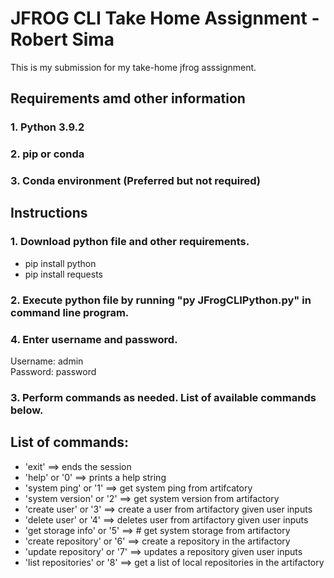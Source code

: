 # JFROG CLI Take Home Assignment - Robert Sima
This is my submission for my take-home jfrog asssignment. 

## Requirements amd other information
### 1. Python 3.9.2 
### 2. pip or conda
### 3. Conda environment (Preferred but not required)

## Instructions
### 1. Download python file and other requirements. 
- pip install python
- pip install requests
### 2. Execute python file by running "py JFrogCLIPython.py" in command line program. 
### 4. Enter username and password.
Username: admin  
Password: password  
### 3. Perform commands as needed. List of available commands below. 

## List of commands: 
- 'exit' ==> ends the session  
- 'help' or '0' ==> prints a help string  
- 'system ping' or '1' ==> get system ping from artifcatory  
- 'system version' or '2' ==> get system version from artifactory  
- 'create user' or '3' ==> create a user from artifactory given user inputs  
- 'delete user' or '4' ==> deletes user from artifactory given user inputs  
- 'get storage info' or '5' ==> # get system storage from artifactory  
- 'create repository' or '6' ==> create a repository in the artifactory  
- 'update repository' or '7' ==> updates a repository given user inputs  
- 'list repositories' or '8' ==> get a list of local repositories in the artifactory  
